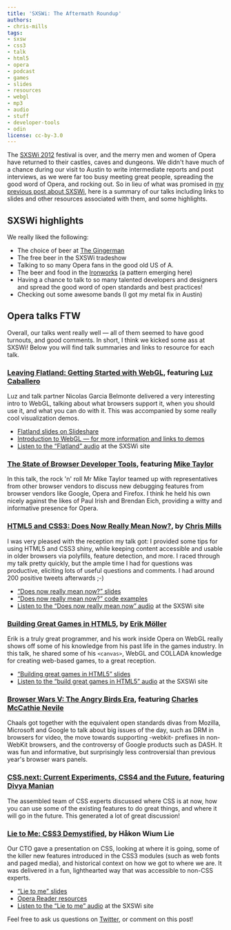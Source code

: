 ```yaml
---
title: 'SXSWi: The Aftermath Roundup'
authors:
- chris-mills
tags:
- sxsw
- css3
- talk
- html5
- opera
- podcast
- games
- slides
- resources
- webgl
- mp3
- audio
- stuff
- developer-tools
- odin
license: cc-by-3.0
---
```


<p>The <a href="http://sxsw.com/interactive">SXSWi 2012</a> festival is over, and the merry men and women of Opera have returned to their castles, caves and dungeons. We didn&#39;t have much of a chance during our visit to Austin to write intermediate reports and post interviews, as we were far too busy meeting great people, spreading the good word of Opera, and rocking out. So in lieu of what was promised in <a href="http://my.opera.com/ODIN/blog/2012/03/06/singing-an-opera-at-sxswi-2012">my previous post about SXSWi</a>, here is a summary of our talks including links to slides and other resources associated with them, and some highlights.</p>

<h2>SXSWi highlights</h2>

<p>We really liked the following:</p>

<ul>
	<li>The choice of beer at <a href="http://aus.gingermanpub.com/">The Gingerman</a></li>
	<li>The free beer in the SXSWi tradeshow</li>
	<li>Talking to so many Opera fans in the good old US of A.</li>
	<li>The beer and food in the <a href="http://www.ironworksbbq.com/">Ironworks</a> (a pattern emerging here)</li>
	<li>Having a chance to talk to so many talented developers and designers and spread the good word of open standards and best practices!</li>
	<li>Checking out some awesome bands (I got my metal fix in Austin)</li>
</ul>

<h2>Opera talks FTW</h2>

<p>Overall, our talks went really well — all of them seemed to have good turnouts, and good comments. In short, I think we kicked some ass at SXSWi! Below you will find talk summaries and links to resource for each talk.</p>

<h3><a href="http://lanyrd.com/2012/sxsw-interactive/sppfg/">Leaving Flatland: Getting Started with WebGL</a>, featuring <a href="https://twitter.com/#!/gerbille">Luz Caballero</a></h3>

<p>Luz and talk partner Nicolas Garcia Belmonte delivered a very interesting intro to WebGL, talking about what browsers support it, when you should use it, and what you can do with it. This was accompanied by some really cool visualization demos.</p>

<ul>
	<li><a href="http://www.slideshare.net/philogb/leaving-flatland-getting-started-with-webgl-sxsw-2012">Flatland slides on Slideshare</a></li>
	<li><a href="https://dev.opera.com/articles/view/an-introduction-to-webgl/">Introduction to WebGL — for more information and links to demos</a></li>
	<li><a href="http://schedule.sxsw.com/2012/events/event_IAP10895">Listen to the <q>Flatland</q> audio</a> at the SXSWi site</li>
</ul>

<h3><a href="http://lanyrd.com/2012/sxsw-interactive/spmzy/">The State of Browser Developer Tools</a>, featuring <a href="https://twitter.com/#!/miketaylr">Mike Taylor</a></h3>

<p>In this talk, the rock &#39;n&#39; roll Mr Mike Taylor teamed up with representatives from other browser vendors to discuss new debugging features from browser vendors like Google, Opera and Firefox. I think he held his own nicely against the likes of Paul Irish and Brendan Eich, providing a witty and informative presence for Opera.</p>

<h3><a href="http://lanyrd.com/2012/sxsw-interactive/spmtp/">HTML5 and CSS3: Does Now Really Mean Now?</a>, by <a href="https://twitter.com/#!/chrisdavidmills">Chris Mills</a></h3>

<p>I was very pleased with the reception my talk got: I provided some tips for using HTML5 and CSS3 shiny, while keeping content accessible and usable in older browsers via polyfills, feature detection, and more. I raced through my talk pretty quickly, but the ample time I had for questions was productive, eliciting lots of useful questions and comments. I had around 200 positive tweets afterwards ;-)</p>

<ul>
	<li><a href="http://www.slideshare.net/chrisdavidmills/html5-and-css3-does-now-really-mean-now"><q>Does now really mean now?</q> slides</a></li>
	<li><a href="http://people.opera.com/cmills/css3book/css3-html5-dnrmn.zip"><q>Does now really mean now?</q> code examples</a></li>
	<li><a href="http://schedule.sxsw.com/2012/events/event_IAP10996">Listen to the <q>Does now really mean now</q> audio</a> at the SXSWi site</li>
</ul>

<h3><a href="http://lanyrd.com/2012/sxsw-interactive/spmwk/">Building Great Games in HTML5</a>, by <a href="https://twitter.com/#!/erikjmoller">Erik Möller</a></h3>

<p>Erik is a truly great programmer, and his work inside Opera on WebGL really shows off some of his knowledge from his past life in the games industry. In this talk, he shared some of his <code>&lt;canvas&gt;</code>, WebGL and COLLADA knowledge for creating web-based games, to a great reception.</p>

<ul>
	<li><a href="http://people.opera.com/emoller/2012-03-10-SXSW/slides/"><q>Building great games in HTML5</q> slides</a></li>
	<li><a href="http://schedule.sxsw.com/2012/events/event_IAP10863">Listen to the <q>build great games in HTML5</q> audio</a> at the SXSWi site</li>
</ul>

<h3><a href="http://lanyrd.com/2012/sxsw-interactive/sqbdh/">Browser Wars V: The Angry Birds Era</a>, featuring <a href="https://twitter.com/#!/chaals">Charles McCathie Nevile</a></h3>

<p>Chaals got together with the equivalent open standards divas from Mozilla, Microsoft and Google to talk about big issues of the day, such as DRM in browsers for video, the move towards supporting -webkit- prefixes in non-WebKit browsers, and the controversy of Google products such as DASH. It was fun and informative, but surprisingly less controversial than previous year&#39;s browser wars panels.</p>

<h3><a href="http://lanyrd.com/2012/sxsw-interactive/spkxp/">CSS.next: Current Experiments, CSS4 and the Future</a>, featuring <a href="https://twitter.com/#!/divya">Divya Manian</a></h3>

<p>The assembled team of CSS experts discussed where CSS is at now, how you can use some of the existing features to do great things, and where it will go in the future. This generated a lot of great discussion!</p>

<h3><a href="http://lanyrd.com/2012/sxsw-interactive/sphcd/">Lie to Me: CSS3 Demystified</a>, by Håkon Wium Lie</h3>

<p>Our CTO gave a presentation on CSS, looking at where it is going, some of the killer new features introduced in the CSS3 modules (such as web fonts and paged media), and historical context on how we got to where we are. It was delivered in a fun, lighthearted way that was accessible to non-CSS experts.</p>

<ul>
	<li><a href="http://people.opera.com/howcome/2012/talks/03-13-sxsw-shower.html"><q>Lie to me</q> slides</a></li>
	<li><a href="http://people.opera.com/howcome/2011/reader/">Opera Reader resources</a></li>
	<li><a href="http://schedule.sxsw.com/2012/events/event_IAP11125">Listen to the <q>Lie to me</q> audio</a> at the SXSWi site</li>
</ul>


<p>Feel free to ask us questions on <a href="https://twitter.com/#!/odevrel">Twitter</a>, or comment on this post!</p>
